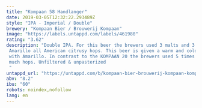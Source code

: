 ```yaml
---
title: "Kompaan 58 Handlanger"
date: 2019-03-05T12:32:22.293489Z
style: "IPA - Imperial / Double"
brewery: "Kompaan Bier / Brouwerij Kompaan"
image: "https://labels.untappd.com/labels/461980"
rating: "3.62"
description: "Double IPA. For this beer the brewers used 3 malts and 3 hops, Simcoe, Cascade, Amarillo all American citrusy hops. This beer is given a warm and cold dry hopping with Amarillo. In contrast to the KOMPAAN 20 the brewers used 5 times as much hops. Unfiltered & unpasterized "
untappd_url: "https://untappd.com/b/kompaan-bier-brouwerij-kompaan-kompaan-58-handlanger/461980"
abv: "8.2"
ibu: "60"
robots: noindex,nofollow
lang: en
---
```

